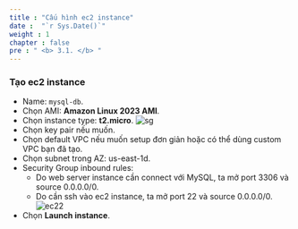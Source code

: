 ```yaml
---
title : "Cấu hình ec2 instance"
date :  "`r Sys.Date()`" 
weight : 1 
chapter : false
pre : " <b> 3.1. </b> "
---
```


### Tạo ec2 instance
* Name: ```mysql-db```.
* Chọn AMI: **Amazon Linux 2023 AMI**.
* Chọn instance type: **t2.micro**.
![sg](/ws1/images/3.connect/3.1.png) 
* Chọn key pair nếu muốn.
* Chọn default VPC nếu muốn setup đơn giản hoặc có thể dùng custom VPC bạn đã tạo.
* Chọn subnet trong AZ: us-east-1d.
* Security Group inbound rules:
    * Do web server instance cần connect với MySQL, ta mở port 3306 và source 0.0.0.0/0.
    * Do cần ssh vào ec2 instance, ta mở port 22 và source 0.0.0.0/0.
![ec22](/ws1/images/3.connect/3.2.png)
* Chọn **Launch instance**.